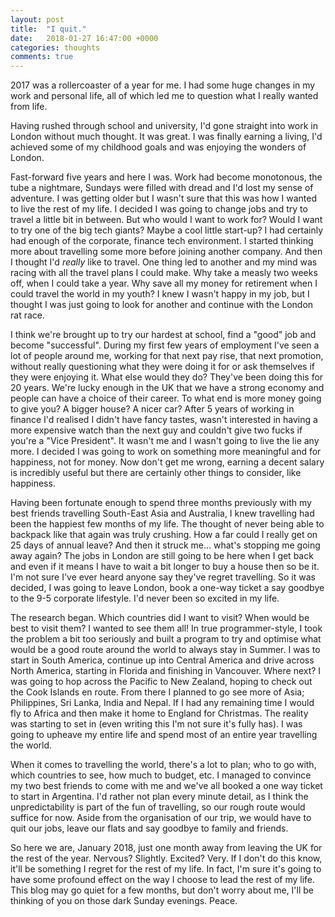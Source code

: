 ```yaml
---
layout: post
title:  "I quit."
date:   2018-01-27 16:47:00 +0000
categories: thoughts
comments: true
---
```


2017 was a rollercoaster of a year for me. I had some huge changes in my work and personal life, all of which led me to question what I really wanted from life.

Having rushed through school and university, I'd gone straight into work in London without much thought. It was great. I was finally earning a living, I'd achieved some of my childhood goals and was enjoying the wonders of London.

Fast-forward five years and here I was. Work had become monotonous, the tube a nightmare, Sundays were filled with dread and I'd lost my sense of adventure. I was getting older but I wasn't sure that this was how I wanted to live the rest of my life. I decided I was going to change jobs and try to travel a little bit in between. But who would I want to work for? Would I want to try one of the big tech giants? Maybe a cool little start-up? I had certainly had enough of the corporate, finance tech environment. I started thinking more about travelling some more before joining another company. And then I thought I'd *really* like to travel. One thing led to another and my mind was racing with all the travel plans I could make. Why take a measly two weeks off, when I could take a year. Why save all my money for retirement when I could travel the world in my youth? I knew I wasn't happy in my job, but I thought I was just going to look for another and continue with the London rat race.

I think we're brought up to try our hardest at school, find a "good" job and become "successful". During my first few years of employment I've seen a lot of people around me,
working for that next pay rise, that next promotion, without really questioning what they were doing it for or ask themselves if they were enjoying it. What else would they do? They've been doing this for 20 years. We're lucky enough in the UK that we have a strong economy and people can have a choice of their career. To what end is more money going to give you? A bigger house? A nicer car? After 5 years of working in finance I'd realised I didn't have fancy tastes, wasn't interested in having a more expensive watch than the next guy and couldn't give two fucks if you're a "Vice President". It wasn't me and I wasn't going to live the lie any more. I decided I was going to work on something more meaningful and for happiness, not for money. Now don't get me wrong, earning a decent salary is incredibly useful but there are certainly other things to consider, like happiness.

Having been fortunate enough to spend three months previously with my best friends travelling South-East Asia and Australia, I knew travelling had been the happiest few months of my life. The thought of never being able to backpack like that again was truly crushing. How a far could I really get on 25 days of annual leave? And then it struck me... what's stopping me going away again? The jobs in London are still going to be here when I get back and even if it means I have to wait a bit longer to buy a house then so be it. I'm not sure I've ever heard anyone say they've regret travelling. So it was decided, I was going to leave London, book a one-way ticket a say goodbye to the 9-5 corporate lifestyle. I'd never been so excited in my life.

The research began. Which countries did I want to visit? When would be best to visit them? I wanted to see them all! In true programmer-style, I took the problem a bit too seriously and built a program to try and optimise what would be a good route around the world to always stay in Summer. I was to start in South America, continue up into Central America and drive across North America, starting in Florida and finishing in Vancouver. Where next? I was going to hop across the Pacific to New Zealand, hoping to check out the Cook Islands en route. From there I planned to go see more of Asia; Philippines, Sri Lanka, India and Nepal. If I had any remaining time I would fly to Africa and then make it home to England for Christmas. The reality was starting to set in (even writing this I'm not sure it's fully has). I was going to upheave my entire life and spend most of an entire year travelling the world.

When it comes to travelling the world, there's a lot to plan; who to go with, which countries to see, how much to budget, etc. I managed to convince my two best friends to come with me and we've all booked a one way ticket to start in Argentina. I'd rather not plan every minute detail, as I think the unpredictability is part of the fun of travelling, so our rough route would suffice for now. Aside from the organisation of our trip, we would have to quit our jobs, leave our flats and say goodbye to family and friends.

So here we are, January 2018, just one month away from leaving the UK for the rest of the year. Nervous? Slightly. Excited? Very. If I don't do this know, it'll be something I regret for the rest of my life. In fact, I'm sure it's going to have some profound effect on the way I choose to lead the rest of my life. This blog may go quiet for a few months, but don't worry about me, I'll be thinking of you on those dark Sunday evenings. Peace.